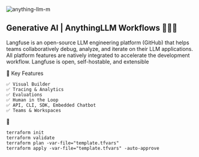 ![anything-llm-m](https://github.com/user-attachments/assets/7f67f5f5-3922-4ad7-b1b6-73d25150a2b1)


## Generative AI | AnythingLLM Workflows 🚀🚀🚀
Langfuse is an open-source LLM engineering platform (GitHub) that helps teams collaboratively debug, analyze, and iterate on their LLM applications. All platform features are natively integrated to accelerate the development workflow. Langfuse is open, self-hostable, and extensible

🧱  Key Features
```
✅ Visual Builder
✅ Tracing & Analytics 
✅ Evaluations
✅ Human in the Loop
✅ API, CLI, SDK, Embedded Chatbot
✅ Teams & Workspaces
```

🚀 
```
terraform init
terraform validate
terraform plan -var-file="template.tfvars"
terraform apply -var-file="template.tfvars" -auto-approve
```





